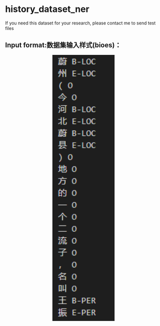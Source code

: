 # history_dataset_ner
If you need this dataset for your research, please contact me to send test files

## Input format:数据集输入样式(bioes)：

<p align="center">
  <img src="./data.png" width="200"/>
</p>
